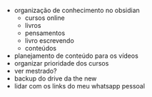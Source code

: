 - organização de conhecimento no obsidian
	- cursos online
	- livros
	- pensamentos
	- livro escrevendo
	- conteúdos
- planejamento de conteúdo para os vídeos
- organizar prioridade dos cursos
- ver mestrado?
- backup do drive da the new
- lidar com os links do meu whatsapp pessoal